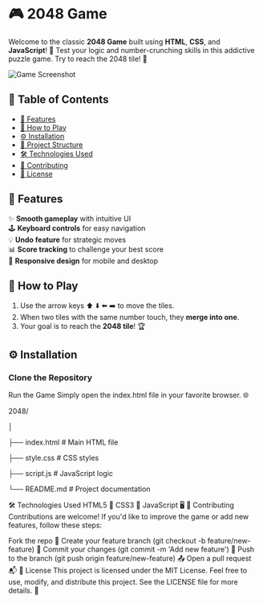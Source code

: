 # 🎮 2048 Game

Welcome to the classic **2048 Game** built using **HTML**, **CSS**, and **JavaScript**! 🚀 Test your logic and number-crunching skills in this addictive puzzle game. Try to reach the 2048 tile! 🎯

![Game Screenshot](path/to/screenshot.png)

## 📝 Table of Contents
- [🌟 Features](#-features)
- [🚀 How to Play](#-how-to-play)
- [⚙️ Installation](#-installation)
- [📁 Project Structure](#-project-structure)
- [🛠 Technologies Used](#-technologies-used)
- [🤝 Contributing](#-contributing)
- [📄 License](#-license)

## 🌟 Features
✨ **Smooth gameplay** with intuitive UI  
🕹 **Keyboard controls** for easy navigation  
💡 **Undo feature** for strategic moves  
📊 **Score tracking** to challenge your best score  
📱 **Responsive design** for mobile and desktop  

## 🚀 How to Play
1. Use the arrow keys ⬆️ ⬇️ ⬅️ ➡️ to move the tiles.
2. When two tiles with the same number touch, they **merge into one**.
3. Your goal is to reach the **2048 tile**! 🏆

## ⚙️ Installation

### Clone the Repository

Run the Game
Simply open the index.html file in your favorite browser. 🌐

2048/

│

├── index.html     # Main HTML file

├── style.css      # CSS styles

├── script.js      # JavaScript logic

└── README.md      # Project documentation

🛠 Technologies Used
HTML5 📄
CSS3 🎨
JavaScript 🖥️
🤝 Contributing
Contributions are welcome! If you'd like to improve the game or add new features, follow these steps:

Fork the repo 🍴
Create your feature branch (git checkout -b feature/new-feature) 🚧
Commit your changes (git commit -m 'Add new feature') 📝
Push to the branch (git push origin feature/new-feature) 📤
Open a pull request 📬
📄 License
This project is licensed under the MIT License. Feel free to use, modify, and distribute this project.
See the LICENSE file for more details. 📝
